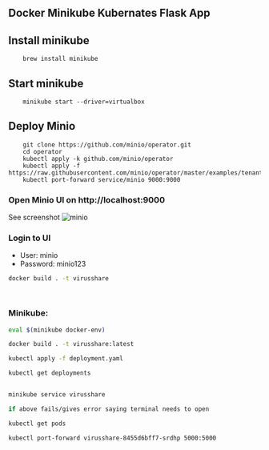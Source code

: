 ## Docker Minikube Kubernates Flask App


## Install minikube
```
    brew install minikube
```
## Start minikube
```
    minikube start --driver=virtualbox
```
## Deploy Minio 
```
    git clone https://github.com/minio/operator.git
    cd operator
    kubectl apply -k github.com/minio/operator
    kubectl apply -f https://raw.githubusercontent.com/minio/operator/master/examples/tenant.yaml
    kubectl port-forward service/minio 9000:9000
```
### Open Minio UI on http://localhost:9000
See screenshot ![minio](minio.png)
### Login to UI
- User: minio
- Password: minio123




```bash
docker build . -t virusshare




```

### Minikube:

```bash
eval $(minikube docker-env)

docker build . -t virusshare:latest

kubectl apply -f deployment.yaml

kubectl get deployments


minikube service virusshare

if above fails/gives error saying terminal needs to open

kubectl get pods

kubectl port-forward virusshare-8455d6bff7-srdhp 5000:5000

```
